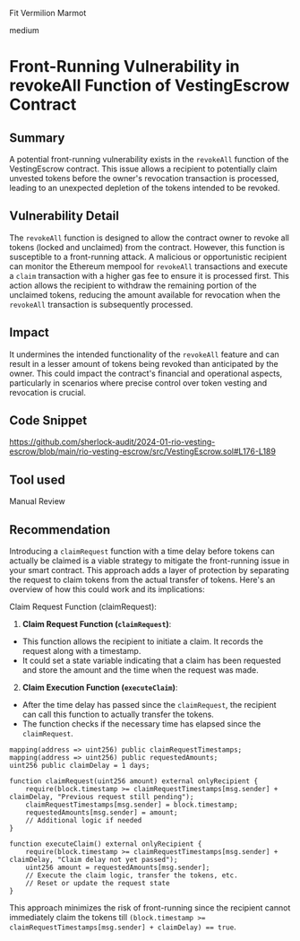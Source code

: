 Fit Vermilion Marmot

medium

# Front-Running Vulnerability in revokeAll Function of VestingEscrow Contract

## Summary
A potential front-running vulnerability exists in the `revokeAll` function of the VestingEscrow contract. This issue allows a recipient to potentially claim unvested tokens before the owner's revocation transaction is processed, leading to an unexpected depletion of the tokens intended to be revoked.

## Vulnerability Detail
The `revokeAll` function is designed to allow the contract owner to revoke all tokens (locked and unclaimed) from the contract. However, this function is susceptible to a front-running attack. A malicious or opportunistic recipient can monitor the Ethereum mempool for `revokeAll` transactions and execute a `claim` transaction with a higher gas fee to ensure it is processed first. This action allows the recipient to withdraw the remaining portion of the unclaimed tokens, reducing the amount available for revocation when the `revokeAll` transaction is subsequently processed.

## Impact
It undermines the intended functionality of the `revokeAll` feature and can result in a lesser amount of tokens being revoked than anticipated by the owner. This could impact the contract's financial and operational aspects, particularly in scenarios where precise control over token vesting and revocation is crucial.

## Code Snippet
https://github.com/sherlock-audit/2024-01-rio-vesting-escrow/blob/main/rio-vesting-escrow/src/VestingEscrow.sol#L176-L189

## Tool used

Manual Review

## Recommendation
Introducing a `claimRequest` function with a time delay before tokens can actually be claimed is a viable strategy to mitigate the front-running issue in your smart contract. This approach adds a layer of protection by separating the request to claim tokens from the actual transfer of tokens. Here's an overview of how this could work and its implications:

Claim Request Function (claimRequest):

1. **Claim Request Function (`claimRequest`)**: 
- This function allows the recipient to initiate a claim. It records the request along with a timestamp.
- It could set a state variable indicating that a claim has been requested and store the amount and the time when the request was made.

2. **Claim Execution Function (`executeClaim`)**:
- After the time delay has passed since the `claimRequest`, the recipient can call this function to actually transfer the tokens.
- The function checks if the necessary time has elapsed since the `claimRequest`.

```solidity
mapping(address => uint256) public claimRequestTimestamps;
mapping(address => uint256) public requestedAmounts;
uint256 public claimDelay = 1 days;

function claimRequest(uint256 amount) external onlyRecipient {
    require(block.timestamp >= claimRequestTimestamps[msg.sender] + claimDelay, "Previous request still pending");
    claimRequestTimestamps[msg.sender] = block.timestamp;
    requestedAmounts[msg.sender] = amount;
    // Additional logic if needed
}

function executeClaim() external onlyRecipient {
    require(block.timestamp >= claimRequestTimestamps[msg.sender] + claimDelay, "Claim delay not yet passed");
    uint256 amount = requestedAmounts[msg.sender];
    // Execute the claim logic, transfer the tokens, etc.
    // Reset or update the request state
}
```
This approach minimizes the risk of front-running since the recipient cannot immediately claim the tokens till `(block.timestamp >= claimRequestTimestamps[msg.sender] + claimDelay) == true`.